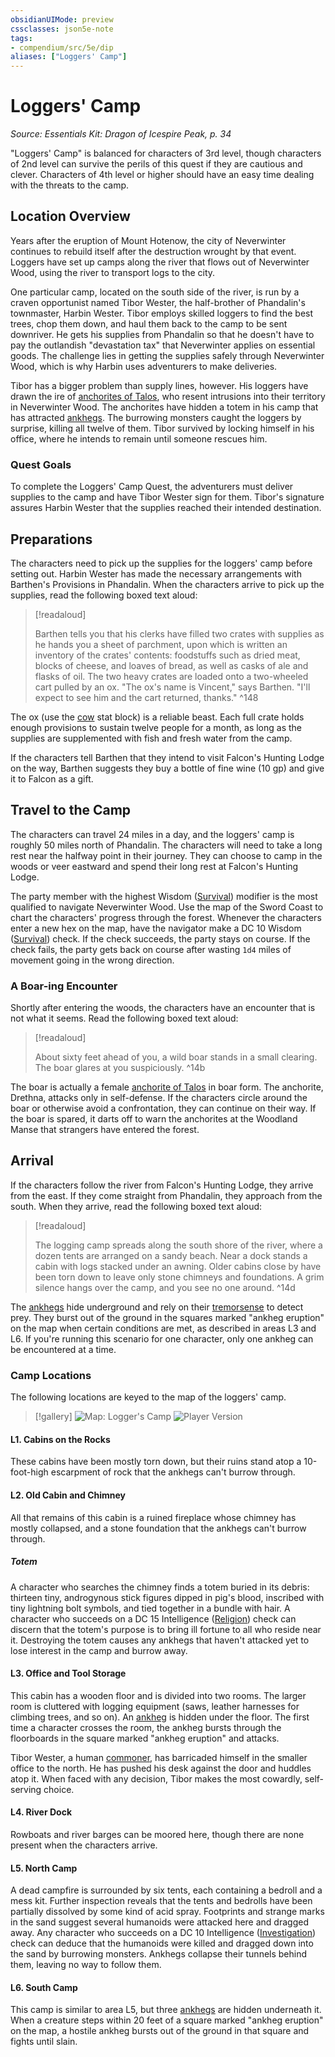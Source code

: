 ```yaml
---
obsidianUIMode: preview
cssclasses: json5e-note
tags:
- compendium/src/5e/dip
aliases: ["Loggers' Camp"]
---
```

# Loggers' Camp
*Source: Essentials Kit: Dragon of Icespire Peak, p. 34* 

"Loggers' Camp" is balanced for characters of 3rd level, though characters of 2nd level can survive the perils of this quest if they are cautious and clever. Characters of 4th level or higher should have an easy time dealing with the threats to the camp.

## Location Overview

Years after the eruption of Mount Hotenow, the city of Neverwinter continues to rebuild itself after the destruction wrought by that event. Loggers have set up camps along the river that flows out of Neverwinter Wood, using the river to transport logs to the city.

One particular camp, located on the south side of the river, is run by a craven opportunist named Tibor Wester, the half-brother of Phandalin's townmaster, Harbin Wester. Tibor employs skilled loggers to find the best trees, chop them down, and haul them back to the camp to be sent downriver. He gets his supplies from Phandalin so that he doesn't have to pay the outlandish "devastation tax" that Neverwinter applies on essential goods. The challenge lies in getting the supplies safely through Neverwinter Wood, which is why Harbin uses adventurers to make deliveries.

Tibor has a bigger problem than supply lines, however. His loggers have drawn the ire of [anchorites of Talos](/3-Mechanics/CLI/bestiary/humanoid/anchorite-of-talos-dip.md), who resent intrusions into their territory in Neverwinter Wood. The anchorites have hidden a totem in his camp that has attracted [ankhegs](/3-Mechanics/CLI/bestiary/monstrosity/ankheg.md). The burrowing monsters caught the loggers by surprise, killing all twelve of them. Tibor survived by locking himself in his office, where he intends to remain until someone rescues him.

### Quest Goals

To complete the Loggers' Camp Quest, the adventurers must deliver supplies to the camp and have Tibor Wester sign for them. Tibor's signature assures Harbin Wester that the supplies reached their intended destination.

## Preparations

The characters need to pick up the supplies for the loggers' camp before setting out. Harbin Wester has made the necessary arrangements with Barthen's Provisions in Phandalin. When the characters arrive to pick up the supplies, read the following boxed text aloud:

> [!readaloud] 
> 
> Barthen tells you that his clerks have filled two crates with supplies as he hands you a sheet of parchment, upon which is written an inventory of the crates' contents: foodstuffs such as dried meat, blocks of cheese, and loaves of bread, as well as casks of ale and flasks of oil. The two heavy crates are loaded onto a two-wheeled cart pulled by an ox. "The ox's name is Vincent," says Barthen. "I'll expect to see him and the cart returned, thanks."
^148

The ox (use the [cow](/3-Mechanics/CLI/bestiary/beast/cow-vgm.md) stat block) is a reliable beast. Each full crate holds enough provisions to sustain twelve people for a month, as long as the supplies are supplemented with fish and fresh water from the camp.

If the characters tell Barthen that they intend to visit Falcon's Hunting Lodge on the way, Barthen suggests they buy a bottle of fine wine (10 gp) and give it to Falcon as a gift.

## Travel to the Camp

The characters can travel 24 miles in a day, and the loggers' camp is roughly 50 miles north of Phandalin. The characters will need to take a long rest near the halfway point in their journey. They can choose to camp in the woods or veer eastward and spend their long rest at Falcon's Hunting Lodge.

The party member with the highest Wisdom ([Survival](/3-Mechanics/CLI/rules/skills.md#Survival)) modifier is the most qualified to navigate Neverwinter Wood. Use the map of the Sword Coast to chart the characters' progress through the forest. Whenever the characters enter a new hex on the map, have the navigator make a DC 10 Wisdom ([Survival](/3-Mechanics/CLI/rules/skills.md#Survival)) check. If the check succeeds, the party stays on course. If the check fails, the party gets back on course after wasting `1d4` miles of movement going in the wrong direction.

### A Boar-ing Encounter

Shortly after entering the woods, the characters have an encounter that is not what it seems. Read the following boxed text aloud:

> [!readaloud] 
> 
> About sixty feet ahead of you, a wild boar stands in a small clearing. The boar glares at you suspiciously.
^14b

The boar is actually a female [anchorite of Talos](/3-Mechanics/CLI/bestiary/humanoid/anchorite-of-talos-dip.md) in boar form. The anchorite, Drethna, attacks only in self-defense. If the characters circle around the boar or otherwise avoid a confrontation, they can continue on their way. If the boar is spared, it darts off to warn the anchorites at the Woodland Manse that strangers have entered the forest.

## Arrival

If the characters follow the river from Falcon's Hunting Lodge, they arrive from the east. If they come straight from Phandalin, they approach from the south. When they arrive, read the following boxed text aloud:

> [!readaloud] 
> 
> The logging camp spreads along the south shore of the river, where a dozen tents are arranged on a sandy beach. Near a dock stands a cabin with logs stacked under an awning. Older cabins close by have been torn down to leave only stone chimneys and foundations. A grim silence hangs over the camp, and you see no one around.
^14d

The [ankhegs](/3-Mechanics/CLI/bestiary/monstrosity/ankheg.md) hide underground and rely on their [tremorsense](/3-Mechanics/CLI/rules/senses.md#tremorsense) to detect prey. They burst out of the ground in the squares marked "ankheg eruption" on the map when certain conditions are met, as described in areas L3 and L6. If you're running this scenario for one character, only one ankheg can be encountered at a time.

### Camp Locations

The following locations are keyed to the map of the loggers' camp.

> [!gallery]
> ![Map: Logger's Camp](/3-Mechanics/CLI/adventures/essentials-kit-dragon-of-icespire-peak/img/023-map-lc-dm.webp#gallery)
> ![Player Version](/3-Mechanics/CLI/adventures/essentials-kit-dragon-of-icespire-peak/img/024-map-lc-pc.webp#gallery)

#### L1. Cabins on the Rocks

These cabins have been mostly torn down, but their ruins stand atop a 10-foot-high escarpment of rock that the ankhegs can't burrow through.

#### L2. Old Cabin and Chimney

All that remains of this cabin is a ruined fireplace whose chimney has mostly collapsed, and a stone foundation that the ankhegs can't burrow through.

##### Totem

A character who searches the chimney finds a totem buried in its debris: thirteen tiny, androgynous stick figures dipped in pig's blood, inscribed with tiny lightning bolt symbols, and tied together in a bundle with hair. A character who succeeds on a DC 15 Intelligence ([Religion](/3-Mechanics/CLI/rules/skills.md#Religion)) check can discern that the totem's purpose is to bring ill fortune to all who reside near it. Destroying the totem causes any ankhegs that haven't attacked yet to lose interest in the camp and burrow away.

#### L3. Office and Tool Storage

This cabin has a wooden floor and is divided into two rooms. The larger room is cluttered with logging equipment (saws, leather harnesses for climbing trees, and so on). An [ankheg](/3-Mechanics/CLI/bestiary/monstrosity/ankheg.md) is hidden under the floor. The first time a character crosses the room, the ankheg bursts through the floorboards in the square marked "ankheg eruption" and attacks.

Tibor Wester, a human [commoner](/3-Mechanics/CLI/bestiary/humanoid/commoner.md), has barricaded himself in the smaller office to the north. He has pushed his desk against the door and huddles atop it. When faced with any decision, Tibor makes the most cowardly, self-serving choice.

#### L4. River Dock

Rowboats and river barges can be moored here, though there are none present when the characters arrive.

#### L5. North Camp

A dead campfire is surrounded by six tents, each containing a bedroll and a mess kit. Further inspection reveals that the tents and bedrolls have been partially dissolved by some kind of acid spray. Footprints and strange marks in the sand suggest several humanoids were attacked here and dragged away. Any character who succeeds on a DC 10 Intelligence ([Investigation](/3-Mechanics/CLI/rules/skills.md#Investigation)) check can deduce that the humanoids were killed and dragged down into the sand by burrowing monsters. Ankhegs collapse their tunnels behind them, leaving no way to follow them.

#### L6. South Camp

This camp is similar to area L5, but three [ankhegs](/3-Mechanics/CLI/bestiary/monstrosity/ankheg.md) are hidden underneath it. When a creature steps within 20 feet of a square marked "ankheg eruption" on the map, a hostile ankheg bursts out of the ground in that square and fights until slain.